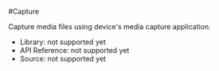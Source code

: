 #Capture

Capture media files using device's media capture application.

* Library: not supported yet
* API Reference: not supported yet
* Source: not supported yet